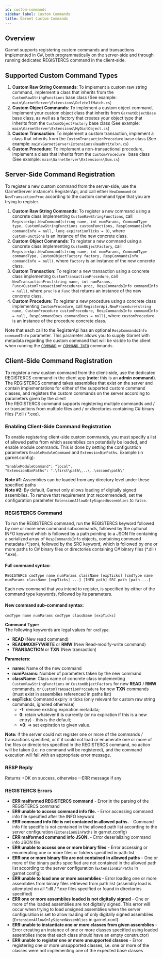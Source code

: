 ```yaml
---
id: custom-commands
sidebar_label: Custom Commands
title: Garnet Custom Commands
---
```


## Overview

Garnet supports registering custom commands and transactions implemented in C#, both programmatically on the server-side and through running dedicated REGISTERCS command in the client-side.

## Supported Custom Command Types
1. **Custom Raw String Commands**: To implement a custom raw string command, implement a class that inherits from the `CustomRawStringFunctions` base class (See example: `main\GarnetServer\Extensions\DeleteIfMatch.cs`)
2. **Custom Object Commands**: To implement a custom object command, implement your custom object class that inherits from `GarnetObjectBase` base class, as well as a factory that creates your object type that inherits from the `CustomObjectFactory` base class (See example: `main\GarnetServer\Extensions\MyDictObject.cs`)
3. **Custom Transaction**: To implement a custom transaction, implement a class that inherits from the `CustomTransactionProcedure` base class (See example: `main\GarnetServer\Extensions\ReadWriteTxn.cs`)
4. **Custom Procedure**: To implement a non-transactional procedure, implement a class that inherits from the `CustomProcedure ` base class (See example: `main\GarnetServer\Extensions\Sum.cs`)

## Server-Side Command Registration

To register a new custom command from the server-side, use the GarnetServer instance's RegisterApi, and call either `NewCommand` or `NewTransactionProc` according to the custom command type that you are trying to register.
1. **Custom Raw String Commands**: To register a new command using a concrete class implementing `CustomRawStringFunctions`, call `RegisterApi.NewCommand(string name, int numParams, CommandType type, CustomRawStringFunctions customFunctions, RespCommandsInfo commandInfo = null, long expirationTicks = 0)`, where `customFunctions` is an instance of the new concrete class.
2. **Custom Object Commands**: To register a new command using a concrete class implementing `CustomObjectFactory`, call `RegisterApi.NewCommand(string name, int numParams, CommandType commandType, CustomObjectFactory factory, RespCommandsInfo commandInfo = null)`, where `factory` is an instance of the new concrete class.
3. **Custom Transaction**: To register a new transaction using a concrete class implementing `CustomTransactionProcedure`, call `NewTransactionProc(string name, int numParams, Func<CustomTransactionProcedure> proc, RespCommandsInfo commandInfo = null)`, where `proc` is a `Func` that returns an instance of the new concrete class.
4. **Custom Procedure**: To register a new procedure using a concrete class implementing `CustomProcedure`, call `RegisterApi.NewProcedure(string name, CustomProcedure customProcedure, RespCommandsInfo commandInfo = null, RespCommandDocs commandDocs = null)`, where `customProcedure` is an instance of the procedure concrete class.

Note that each call to the RegisterApi has an optional `RespCommandsInfo commandInfo` parameter. This parameter allows you to supply Garnet with metadata regarding the custom command that will be visible to the client when running the [`COMMAND`](../commands/server.md#command) or [`COMMAND INFO`](../commands/server.md#command-info) commands.

## Client-Side Command Registration
To register a new custom command from the client-side, use the dedicated REGISTERCS command in the client app (**note:** this is an **admin command**). <br/>
The REGISTERCS command takes assemblies that exist on the server and contain implementations for either of the supported custom command classes, and registers the custom commands on the server according to parameters given by the client <br/>
The REGISTERCS command supports registering multiple commands and / or transactions from multiple files and / or directories containing C# binary files (*.dll / *.exe).<br/>

### Enabling Client-Side Command Registration
To enable registering client-side custom commands, you must specify a list of allowed paths from which assemblies can potentially be loaded, and enable module commands.
This is done by setting the configuration parameters `EnableModuleCommand` and `ExtensionBinPaths`.
Example (in garnet.config): 
```
"EnableModuleCommand": "local",
"ExtensionBinPaths": ".\first\path\,..\..\second\path\"
```
**Note #1**: Assemblies can be loaded from any directory level under these specified paths<br/>
**Note #2**: By default, Garnet only allows loading of digitally signed assemblies. To remove that requirement (not recommended), set the configuration parameter `ExtensionAllowOnlySignedAssemblies` to `false`.<br />

### REGISTERCS Command
To run the REGISTERCS command, run the REGISTERCS keyword followed by one or more new command subcommands, followed by the optional INFO keyword which is followed by a path pointing to a JSON file containing a serialized array of `RespCommandsInfo` objects, containing command metadata (\*.json), followed by the SRC keyword, which is followed by one or more paths to C# binary files or directories containing C# binary files (\*.dll / \*.exe).<br/>
#### Full command syntax:
```
REGISTERCS cmdType name numParams className [expTicks] [cmdType name numParams className [expTicks] ...] [INFO path] SRC path [path ...]
```
Each new command that you intend to register, is specified by either of the command type keywords, followed by its parameters.
#### New command sub-command syntax:
```
cmdType name numParams cmdType className [expTicks]
```
**Command Type:**<br/>
The following keywords are legal values for `cmdType`:
*  **READ** (New read command)
*  **READMODIFYWRITE** or **RMW** (New Read-modify-write command)
*  **TRANSACTION** or **TXN** (New transaction)

**Parameters:**
* **name**: Name of the new command
* **numParams**: Number of parameters taken by the new command
* **className**: Class name of concrete class implementing `CustomRawStringFunctions` or `CustomObjectFactory` for new **READ** / **RMW** commands, or `CustomTransactionProcedure` for new **TXN** commands (must exist in assemblies referenced in paths list)<br/>
* **expTicks**: Command expiry in ticks (only relevant for custom raw string commands, ignored otherwise)
    * **-1**: remove existing expiration metadata;
    * **0**: retain whatever it is currently (or no expiration if this is a new entry) - this is the default;
    * **\>0**: => set expiration to given value.

**Note:** If the server could not register one or more of the commands / transactions specified, or if it could not load or enumerate one or more of the files or directories specified in the REGISTERCS command, no action will be taken (i.e. no command will be registered), and the command execution will fail with an appropriate error message.

### RESP Reply
Returns +OK on success, otherwise --ERR message if any

### REGISTERCS Errors
* **ERR malformed REGISTERCS command** - Error in the parsing of the REGISTERCS command
* **ERR unable to access command info file.** - Error accessing command info file specified after the INFO keyword
* **ERR command info file is not contained in allowed paths.** - Command info file specific is not contained in the allowed path list according to the server configuration (`ExtensionBinPaths` in garnet.config)
* **ERR malformed command info JSON.** - Error deserializing command info JSON file
* **ERR unable to access one or more binary files** - Error accessing or enumerating one or more files or folders specified in path list
* **ERR one or more binary file are not contained in allowed paths** - One or more of the binary paths specified are not contained in the allowed path list according to the server configuration (`ExtensionBinPaths` in garnet.config)
* **ERR unable to load one or more assemblies** - Error loading one or more assemblies from binary files retrieved from path list (assembly load is attempted on all *.dll / *.exe files specified or found in directories specified)
* **ERR one or more assemblies loaded is not digitally signed** - One or more of the loaded assemblies are not digitally signed. This error will occur when trying to load unsigned assemblies when the server configuration is set to allow loading of only digitally signed assemblies (`ExtensionAllowOnlySignedAssemblies` in garnet.conf)
* **ERR unable to instantiate one or more classes from given assemblies** - Error creating an instance of one or more classes specified using loaded assemblies (note that each class should have an empty constructor)
* **ERR unable to register one or more unsupported classes** - Error registering one or more unsupported classes, i.e. one or more of the classes were not implementing one of the expected base classes